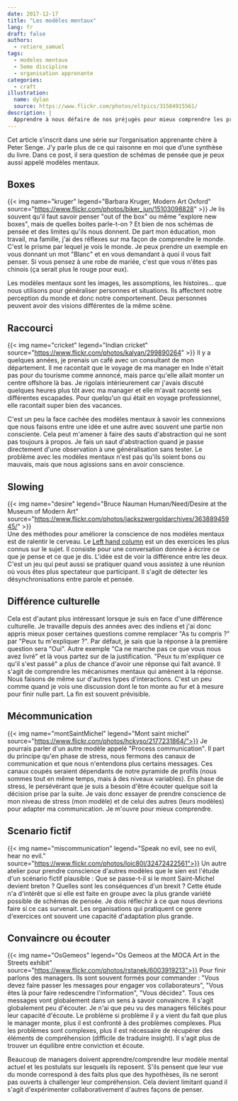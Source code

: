 ```yaml
---
date: 2017-12-17
title: "Les modèles mentaux"
lang: fr
draft: false
authors:
  - retiere_samuel
tags:
  - modeles mentaux
  - 5eme discipline
  - organisation apprenante
categories:
  - craft
illustration:
  name: dylan
  source: https://www.flickr.com/photos/eltpics/31584915561/
description: |
  Apprendre à nous défaire de nos préjugés pour mieux comprendre les problèmes complexes
--- 
```

Cet article s’inscrit dans une série sur l’organisation apprenante chère à Peter Senge. J’y parle plus de ce qui raisonne en moi que d’une synthèse du livre. Dans ce post, il sera question de schémas de pensée que je peux aussi appelé modèles mentaux.
 
## Boxes
{{< img name="kruger" legend="Barbara Kruger, Modern Art Oxford" source="https://www.flickr.com/photos/biker_jun/15103098828" >}} 
Je lis souvent qu'il faut savoir penser "out of the box" ou même "explore new boxes", mais de quelles boites parle-t-on ? Et bien de nos schémas de pensée et des limites qu'ils nous donnent. De part mon éducation, mon travail, ma famille, j'ai des réflexes sur ma façon de comprendre le monde. C'est le prisme par lequel je vois le monde. Je peux prendre un exemple en vous donnant un mot "Blanc" et en vous demandant à quoi il vous fait penser. Si vous pensez à une robe de mariée, c'est que vous n'êtes pas chinois (ça serait plus le rouge pour eux).

Les modèles mentaux sont les images, les assomptions, les histoires... que nous utilisons pour généraliser personnes et situations. Ils affectent notre perception du monde et donc notre comportement. Deux personnes peuvent avoir des visions différentes de la même scène.

## Raccourci
{{< img name="cricket" legend="Indian cricket" source="https://www.flickr.com/photos/kalyan/299890264" >}} 
Il y a quelques années, je prenais un café avec un consultant de mon département. Il me racontait que le voyage de ma manager en Inde n'était pas pour du tourisme comme annoncé, mais parce qu'elle allait monter un centre offshore là bas. Je rigolais intérieurement car j'avais discuté quelques heures plus tôt avec ma manager et elle m'avait raconté ses différentes escapades. Pour quelqu'un qui était en voyage professionnel, elle racontait super bien des vacances.

C'est un peu la face cachée des modèles mentaux à savoir les connexions que nous faisons entre une idée et une autre avec souvent une partie non consciente. Cela peut m'amener à faire des sauts d'abstraction qui ne sont pas toujours à propos. Je fais un saut d'abstraction quand je passe directement d'une observation à une généralisation sans tester. Le problème avec les modèles mentaux n'est pas qu'ils soient bons ou mauvais, mais que nous agissions sans en avoir conscience.

## Slowing 
{{< img name="desire" legend="Bruce Nauman Human/Need/Desire at the Museum of Modern Art" source="https://www.flickr.com/photos/jackszwergoldarchives/36388945945/" >}}  
Une des méthodes pour améliorer la conscience de nos modèles mentaux est de ralentir le cerveau. Le [Left hand column] est un des exercices les plus connus sur le sujet. Il consiste pour une conversation donnée à écrire ce que je pense et ce que je dis. L'idée est de voir la différence entre les deux. C'est un jeu qui peut aussi se pratiquer quand vous assistez à une réunion où vous êtes plus spectateur que participant. Il s'agit de détecter les désynchronisations entre parole et pensée.

## Différence culturelle
Cela est d'autant plus intéressant lorsque je suis en face d'une différence culturelle. Je travaille depuis des années avec des indiens et j'ai donc appris mieux poser certaines questions comme remplacer "As tu compris ?" par "Peux tu m'expliquer ?". Par défaut, je sais que la réponse à la première question sera "Oui". Autre exemple "Ca ne marche pas ce que vous nous avez livré" et là vous partez sur de la justification. "Peux tu m'expliquer ce qu'il s'est passé" a plus de chance d'avoir une réponse qui fait avancé. Il s'agit de comprendre les mécanismes mentaux qui amènent à la réponse. Nous faisons de même sur d'autres types d'interactions. C'est un peu comme quand je vois une discussion dont le ton monte au fur et à mesure pour finir nulle part. La fin est souvent prévisible.

## Mécommunication
{{< img name="montSaintMichel" legend="Mont saint michel" source="https://www.flickr.com/photos/hckyso/2177231864/">}}
Je pourrais parler d'un autre modèle appelé "Process communication". Il part du principe qu'en phase de stress, nous fermons des canaux de communication et que nous n'entendons plus certains messages. Ces canaux coupés seraient dépendants de notre pyramide de profils (nous sommes tout en même temps, mais à des niveaux variables). En phase de stress, le persévérant que je suis a besoin d'être écouter quelque soit la décision prise par la suite. Je vais donc essayer de prendre conscience de mon niveau de stress (mon modèle) et de celui des autres (leurs modèles) pour adapter ma communication. Je m'ouvre pour mieux comprendre.

## Scenario fictif
{{< img name="miscommunication" legend="Speak no evil, see no evil, hear no evil." source="https://www.flickr.com/photos/loic80l/32472422561">}}
Un autre atelier pour prendre conscience d'autres modèles que le sien est l'étude d'un scénario fictif plausible : Que se passe-t-il si le mont Saint-Michel devient breton ? Quelles sont les conséquences d'un brexit ? Cette étude n'a d'intérêt que si elle est faite en groupe avec la plus grande variété possible de schémas de pensée. Je dois réflechir à ce que nous devrions faire si ce cas survenait. Les organisations qui pratiquent ce genre d'exercices ont souvent une capacité d'adaptation plus grande.
 
## Convaincre ou écouter
{{< img name="OsGemeos" legend="Os Gemeos at the MOCA Art in the Streets exhibit" source="https://www.flickr.com/photos/rstanek/6003919213">}} 
Pour finir parlons des managers. Ils sont souvent formés pour commander : "Vous devez faire passer les messages pour engager vos collaborateurs", "Vous êtes là pour faire redescendre l'information", "Vous décidez". Tous ces messages vont globalement dans un sens à savoir convaincre. Il s'agit globalement peu d'écouter. Je n'ai que peu vu des managers félicités pour leur capacité d'écoute. Le problème si problème il y a vient du fait que plus le manager monte, plus il est confronté à des problèmes complexes. Plus les problèmes sont complexes, plus il est nécessaire de récupérer des éléments de compréhension (difficile de traduire insight). Il s'agit plus de trouver un équilibre entre conviction et écoute.

Beaucoup de managers doivent apprendre/comprendre leur modèle mental actuel et les postulats sur lesquels ils reposent. S'ils pensent que leur vue du monde correspond à des faits plus que des hypothèses, ils ne seront pas ouverts à challenger leur compréhension. Cela devient limitant quand il s'agit d'expérimenter collaborativement d'autres façons de penser.
 
[Left hand column]: https://facweb.northseattle.edu/jreis/transformations/Course%20Schedule/left_hand%20column.htm
 

